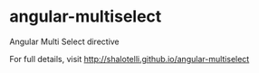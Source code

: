 angular-multiselect
===================

Angular Multi Select directive

For full details, visit http://shalotelli.github.io/angular-multiselect
